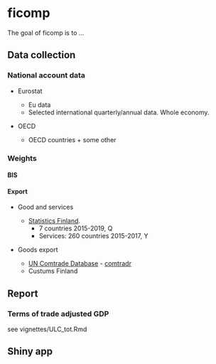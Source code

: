 # ficomp

<!-- badges: start -->
<!-- badges: end -->

The goal of ficomp is to ...

## Data collection


### National account data 

- Eurostat
  + Eu data
  + Selected international quarterly/annual data. Whole economy.
  
- OECD
  + OECD countries + some other


### Weights

#### BIS

#### Export

* Good and services
  + [Statistics Finland](http://tilastokeskus.fi/til/tpulk/). 
    + 7 countries 2015-2019, Q
    + Services: 260 countries 2015-2017, Y

* Goods export
  + [UN Comtrade Database](https://comtrade.un.org/) - [comtradr](https://cran.r-project.org/web/packages/comtradr/)
  + Custums Finland

 

## Report

### Terms of trade adjusted GDP

see vignettes/ULC_tot.Rmd

## Shiny app


